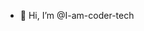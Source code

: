 - 👋 Hi, I’m @I-am-coder-tech


<!---
I-am-coder-tech/I-am-coder-tech is a ✨ special ✨ repository because its `README.md` (this file) appears on your GitHub profile.
You can click the Preview link to take a look at your changes.
--->

